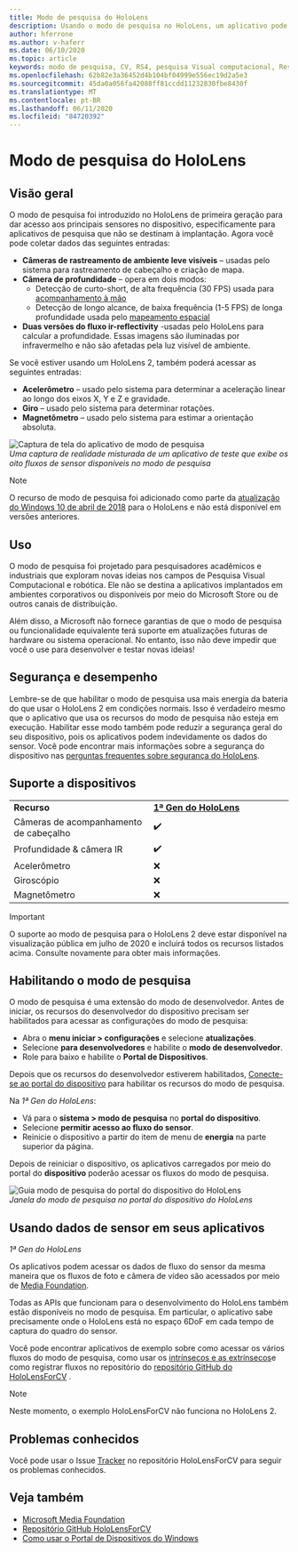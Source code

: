 ```yaml
---
title: Modo de pesquisa do HoloLens
description: Usando o modo de pesquisa no HoloLens, um aplicativo pode acessar fluxos de sensor de dispositivo de chave (profundidade, acompanhamento de ambiente e IR-reflectivity).
author: hferrone
ms.author: v-haferr
ms.date: 06/10/2020
ms.topic: article
keywords: modo de pesquisa, CV, RS4, pesquisa Visual computacional, Research, HoloLens, HoloLens 2
ms.openlocfilehash: 62b82e3a36452d4b104bf04999e556ec19d2a5e3
ms.sourcegitcommit: 45da0a056fa42088ff81ccdd11232830fbe8430f
ms.translationtype: MT
ms.contentlocale: pt-BR
ms.lasthandoff: 06/11/2020
ms.locfileid: "84720392"
---
```

# <a name="hololens-research-mode"></a>Modo de pesquisa do HoloLens

## <a name="overview"></a>Visão geral

O modo de pesquisa foi introduzido no HoloLens de primeira geração para dar acesso aos principais sensores no dispositivo, especificamente para aplicativos de pesquisa que não se destinam à implantação. Agora você pode coletar dados das seguintes entradas:

* **Câmeras de rastreamento de ambiente leve visíveis** – usadas pelo sistema para rastreamento de cabeçalho e criação de mapa.
* **Câmera de profundidade** – opera em dois modos:  
    + Detecção de curto-short, de alta frequência (30 FPS) usada para [acompanhamento à mão](interaction-fundamentals.md)
    + Detecção de longo alcance, de baixa frequência (1-5 FPS) de longa profundidade usada pelo [mapeamento espacial](spatial-mapping.md)
* **Duas versões do fluxo ir-reflectivity** -usadas pelo HoloLens para calcular a profundidade. Essas imagens são iluminadas por infravermelho e não são afetadas pela luz visível de ambiente.

Se você estiver usando um HoloLens 2, também poderá acessar as seguintes entradas:

* **Acelerômetro** – usado pelo sistema para determinar a aceleração linear ao longo dos eixos X, Y e Z e gravidade.
* **Giro** – usado pelo sistema para determinar rotações.
* **Magnetômetro** – usado pelo sistema para estimar a orientação absoluta.

![Captura de tela do aplicativo de modo de pesquisa](images/sensor-stream-viewer.jpg)<br>
*Uma captura de realidade misturada de um aplicativo de teste que exibe os oito fluxos de sensor disponíveis no modo de pesquisa*

> [!NOTE]
> O recurso de modo de pesquisa foi adicionado como parte da [atualização do Windows 10 de abril de 2018](release-notes-april-2018.md) para o HoloLens e não está disponível em versões anteriores.

## <a name="usage"></a>Uso

O modo de pesquisa foi projetado para pesquisadores acadêmicos e industriais que exploram novas ideias nos campos de Pesquisa Visual Computacional e robótica.  Ele não se destina a aplicativos implantados em ambientes corporativos ou disponíveis por meio do Microsoft Store ou de outros canais de distribuição.

Além disso, a Microsoft não fornece garantias de que o modo de pesquisa ou funcionalidade equivalente terá suporte em atualizações futuras de hardware ou sistema operacional. No entanto, isso não deve impedir que você o use para desenvolver e testar novas ideias!

## <a name="security-and-performance"></a>Segurança e desempenho

Lembre-se de que habilitar o modo de pesquisa usa mais energia da bateria do que usar o HoloLens 2 em condições normais. Isso é verdadeiro mesmo que o aplicativo que usa os recursos do modo de pesquisa não esteja em execução.  Habilitar esse modo também pode reduzir a segurança geral do seu dispositivo, pois os aplicativos podem indevidamente os dados do sensor.  Você pode encontrar mais informações sobre a segurança do dispositivo nas [perguntas frequentes sobre segurança do HoloLens](https://docs.microsoft.com/hololens/hololens-faq-security).  


## <a name="device-support"></a>Suporte a dispositivos

<table>
    <colgroup>
    <col width="50%" />
    <col width="50%" />
    <!-- <col width="33%" /> -->
    </colgroup>
    <tr>
        <td><strong>Recurso</strong></td>
        <td><a href="hololens-hardware-details.md"><strong>1ª Gen do HoloLens</strong></a></td>
        <!-- <td><a href="hololens2-hardware.md"><strong>HoloLens 2</strong></a></td> -->
    </tr>
     <tr>
        <td>Câmeras de acompanhamento de cabeçalho</td>
        <td>✔️</td>
        <!-- <td>❌</td> -->
    </tr>
    <tr>
        <td>Profundidade & câmera IR</td>
        <td>✔️</td>
        <!-- <td>❌</td> -->
    </tr>
    <tr>
        <td>Acelerômetro</td>
        <td>❌</td>
        <!-- <td>❌</td> -->
    </tr>
    <tr>
        <td>Giroscópio</td>
        <td>❌</td>
        <!-- <td>❌</td> -->
    </tr>
    <tr>
        <td>Magnetômetro</td>
        <td>❌</td>
        <!-- <td>❌</td> -->
    </tr>
</table>

> [!IMPORTANT]
> O suporte ao modo de pesquisa para o HoloLens 2 deve estar disponível na visualização pública em julho de 2020 e incluirá todos os recursos listados acima. Consulte novamente para obter mais informações. 

## <a name="enabling-research-mode"></a>Habilitando o modo de pesquisa

O modo de pesquisa é uma extensão do modo de desenvolvedor. Antes de iniciar, os recursos do desenvolvedor do dispositivo precisam ser habilitados para acessar as configurações do modo de pesquisa: 

* Abra o **menu iniciar > configurações** e selecione **atualizações**.
* Selecione **para desenvolvedores** e habilite o **modo de desenvolvedor**.
* Role para baixo e habilite o **Portal de Dispositivos**.

Depois que os recursos do desenvolvedor estiverem habilitados, [Conecte-se ao portal do dispositivo](https://docs.microsoft.com/windows/uwp/debug-test-perf/device-portal-hololens) para habilitar os recursos do modo de pesquisa.

Na *1ª Gen do HoloLens*:

* Vá para o **sistema > modo de pesquisa** no **portal do dispositivo**.
* Selecione **permitir acesso ao fluxo do sensor**.
* Reinicie o dispositivo a partir do item de menu de **energia** na parte superior da página.

Depois de reiniciar o dispositivo, os aplicativos carregados por meio do portal do **dispositivo** poderão acessar os fluxos do modo de pesquisa.

![Guia modo de pesquisa do portal do dispositivo do HoloLens](images/ResearchModeDevPortal.png)<br>
*Janela do modo de pesquisa no portal do dispositivo do HoloLens*

## <a name="using-sensor-data-in-your-apps"></a>Usando dados de sensor em seus aplicativos

*1ª Gen do HoloLens*

Os aplicativos podem acessar os dados de fluxo do sensor da mesma maneira que os fluxos de foto e câmera de vídeo são acessados por meio de [Media Foundation](https://msdn.microsoft.com/library/windows/desktop/ms694197). 

Todas as APIs que funcionam para o desenvolvimento do HoloLens também estão disponíveis no modo de pesquisa. Em particular, o aplicativo sabe precisamente onde o HoloLens está no espaço 6DoF em cada tempo de captura do quadro do sensor.

Você pode encontrar aplicativos de exemplo sobre como acessar os vários fluxos do modo de pesquisa, como usar os [intrínsecos e as extrínsecos](https://docs.microsoft.com/windows/mixed-reality/locatable-camera#locating-the-device-camera-in-the-world)e como registrar fluxos no repositório do [repositório GitHub do HoloLensForCV](https://github.com/Microsoft/HoloLensForCV) .

 > [!NOTE]
 > Neste momento, o exemplo HoloLensForCV não funciona no HoloLens 2.

## <a name="known-issues"></a>Problemas conhecidos

Você pode usar o Issue [Tracker](https://github.com/Microsoft/HololensForCV/issues) no repositório HoloLensForCV para seguir os problemas conhecidos.

## <a name="see-also"></a>Veja também

* [Microsoft Media Foundation](https://msdn.microsoft.com/library/windows/desktop/ms694197)
* [Repositório GitHub HoloLensForCV](https://github.com/Microsoft/HoloLensForCV)
* [Como usar o Portal de Dispositivos do Windows](using-the-windows-device-portal.md)
